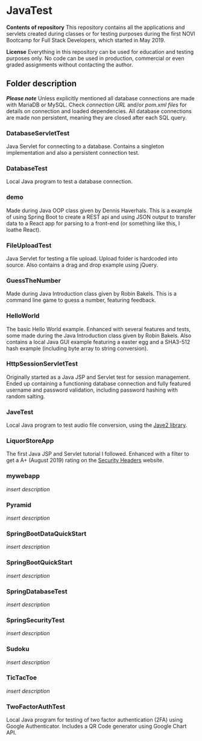# JavaTest

**Contents of repository**
This repository contains all the applications and servlets created during classes or for testing purposes during the first NOVI Bootcamp for Full Stack Developers, which started in May 2019.

**License**
Everything in this repository can be used for education and testing purposes only. No code can be used in production, commercial or even graded assignments without contacting the author.

## Folder description

**_Please note_**
Unless explicitly mentioned all database connections are made with MariaDB or MySQL. Check *connection URL* and/or *pom.xml files* for details on connection and loaded dependencies.
All database connections are made non persistent, meaning they are closed after each SQL query.

### DatabaseServletTest
Java Servlet for connecting to a database. Contains a singleton implementation and also a persistent connection test.

### DatabaseTest
Local Java program to test a database connection.

### demo
Made during Java OOP class given by Dennis Haverhals. This is a example of using Spring Boot to create a REST api and using JSON output to transfer data to a React app for parsing to a front-end (or something like this, I loathe React).

### FileUploadTest
Java Servlet for testing a file upload. Upload folder is hardcoded into source. Also contains a drag and drop example using jQuery.

### GuessTheNumber
Made during Java Introduction class given by Robin Bakels. This is a command line game to guess a number, featuring feedback.

### HelloWorld
The basic Hello World example. Enhanced with several features and tests, some made during the Java Introduction class given by Robin Bakels. Also contains a local Java GUI example featuring a easter egg and a SHA3-512 hash example (including byte array to string conversion).

### HttpSessionServletTest
Originally started as a Java JSP and Servlet test for session management. Ended up containing a functioning database connection and fully featured username and password validation, including password hashing with random salting.

### JaveTest
Local Java program to test audio file conversion, using the [Jave2 library](https://github.com/a-schild/jave2).

### LiquorStoreApp
The first Java JSP and Servlet tutorial I followed. Enhanced with a filter to get a A+ (August 2019) rating on the [Security Headers](https://securityheaders.com/) website.

### mywebapp
*insert description*

### Pyramid
*insert description*

### SpringBootDataQuickStart
*insert description*

### SpringBootQuickStart
*insert description*

### SpringDatabaseTest
*insert description*

### SpringSecurityTest
*insert description*

### Sudoku
*insert description*

### TicTacToe
*insert description*

### TwoFactorAuthTest
Local Java program for testing of two factor authentication (2FA) using Google Authenticator. Includes a QR Code generator using Google Chart API.
